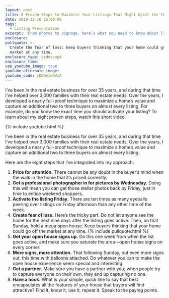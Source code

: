 ```yaml
---
layout: post
title: 8 Proven Steps to Maximize Your Listings That Might Upset the Competition
date: 2019-12-16 16:00:00
tags:
  - Listing Presentation
excerpt: 'From photos to signage, here’s what you need to know about listings'
enclosure:
pullquote: >-
  Create the fear of loss: keep buyers thinking that your home could go off the
  market at any time.
enclosure_type: video/mp4
enclosure_time:
use_youtube_image: true
youtube_alternate_image:
youtube_code: yDBQeieOVcA
---
```


I’ve been in the real estate business for over 35 years, and during that time I’ve helped over 3,000 families with their real estate needs. Over the years, I developed a nearly full-proof technique to maximize a home’s value and capture an additional two to three buyers on almost every listing. For example, do you know the exact time you should activate your listing? To learn about my eight proven steps, watch this short video.

{% include youtube.html %}

I’ve been in the real estate business for over 35 years, and during that time I’ve helped over 3,000 families with their real estate needs. Over the years, I developed a nearly full-proof technique to maximize a home’s value and capture an additional two to three buyers on almost every listing.&nbsp;

Here are the eight steps that I’ve integrated into my approach:&nbsp;

1. **Price for attention.** There cannot be any doubt in the buyer’s mind when the walk in the home that it’s priced correctly.&nbsp;
2. **Get a professional photographer in for pictures by Wednesday.** Doing this will mean you can get those stellar photos back by Friday, just in time to entice weekend shoppers.&nbsp;
3. **Activate the listing Friday.** There are ten times as many eyeballs peering over listings on Friday afternoon than any other time of the week.&nbsp;
4. **Create fear of loss.** Here’s the tricky part: Do not let anyone see the home for the next nine days after the listing goes active. Then, on that Sunday, hold a mega open house. Keep buyers thinking that your home could go off the market at any time. {% include pullquote.html %}
5. **Get your open house signs up.** Do this one week from when the list goes active, and make sure you saturate the area—open house signs on every corner\!&nbsp;
6. **More signs, more attention.** That following Sunday, put even more signs out, this time with balloons attached. Do whatever you can to make the open house experience seem special and interesting.&nbsp;
7. **Get a partner.** Make sure you have a partner with you; when people try to capture everyone on their own, they end up capturing no one.&nbsp;
8. **Have a hook.** What is your simple, quick line to say that best encapsulates all the features of your house that buyers will find attractive? Find it, know it, use it, repeat it. Speak to the paying points.